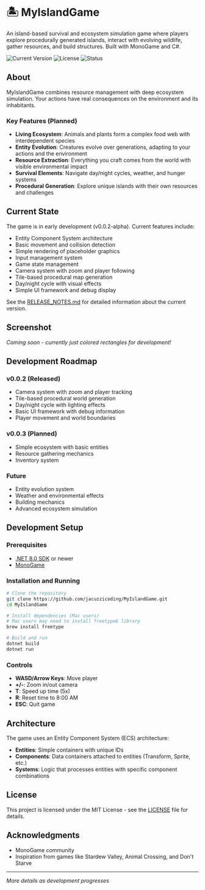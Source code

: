 # 🏝️ MyIslandGame

An island-based survival and ecosystem simulation game where players explore procedurally generated islands, interact with evolving wildlife, gather resources, and build structures. Built with MonoGame and C#.

![Current Version](https://img.shields.io/badge/version-0.0.2--alpha-blue)
![License](https://img.shields.io/badge/license-MIT-green)
![Status](https://img.shields.io/badge/status-early%20development-orange)

## About

MyIslandGame combines resource management with deep ecosystem simulation. Your actions have real consequences on the environment and its inhabitants.

### Key Features (Planned)
- **Living Ecosystem**: Animals and plants form a complex food web with interdependent species
- **Entity Evolution**: Creatures evolve over generations, adapting to your actions and the environment
- **Resource Extraction**: Everything you craft comes from the world with visible environmental impact
- **Survival Elements**: Navigate day/night cycles, weather, and hunger systems
- **Procedural Generation**: Explore unique islands with their own resources and challenges

## Current State

The game is in early development (v0.0.2-alpha). Current features include:
- Entity Component System architecture
- Basic movement and collision detection
- Simple rendering of placeholder graphics
- Input management system
- Game state management
- Camera system with zoom and player following
- Tile-based procedural map generation
- Day/night cycle with visual effects
- Simple UI framework and debug display

See the [RELEASE_NOTES.md](RELEASE_NOTES.md) for detailed information about the current version.

## Screenshot

*Coming soon - currently just colored rectangles for development!*

## Development Roadmap

### v0.0.2 (Released)
- Camera system with zoom and player tracking
- Tile-based procedural world generation
- Day/night cycle with lighting effects
- Basic UI framework with debug information
- Player movement and world boundaries

### v0.0.3 (Planned)
- Simple ecosystem with basic entities
- Resource gathering mechanics
- Inventory system

### Future
- Entity evolution system
- Weather and environmental effects
- Building mechanics
- Advanced ecosystem simulation

## Development Setup

### Prerequisites
- [.NET 8.0 SDK](https://dotnet.microsoft.com/download) or newer
- [MonoGame](https://www.monogame.net/)

### Installation and Running
```bash
# Clone the repository
git clone https://github.com/jacuzzicoding/MyIslandGame.git
cd MyIslandGame

# Install dependencies (Mac users)
# Mac users may need to install freetype6 library
brew install freetype

# Build and run
dotnet build
dotnet run
```

### Controls
- **WASD/Arrow Keys**: Move player
- **+/-**: Zoom in/out camera
- **T**: Speed up time (5x)
- **R**: Reset time to 8:00 AM
- **ESC**: Quit game

## Architecture

The game uses an Entity Component System (ECS) architecture:
- **Entities**: Simple containers with unique IDs
- **Components**: Data containers attached to entities (Transform, Sprite, etc.)
- **Systems**: Logic that processes entities with specific component combinations

## License

This project is licensed under the MIT License - see the [LICENSE](LICENSE) file for details.

## Acknowledgments

- MonoGame community
- Inspiration from games like Stardew Valley, Animal Crossing, and Don't Starve

---

*More details as development progresses*
